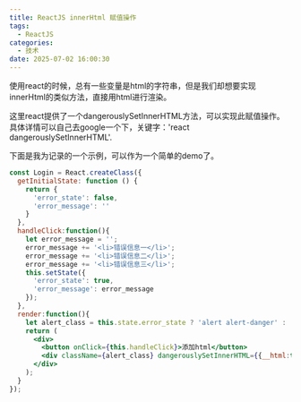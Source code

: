 ```yaml
---
title: ReactJS innerHtml 赋值操作
tags:
  - ReactJS
categories:
  - 技术
date: 2025-07-02 16:00:30
---
```


使用react的时候，总有一些变量是html的字符串，但是我们却想要实现innerHtml的类似方法，直接用html进行渲染。

这里react提供了一个dangerouslySetInnerHTML方法，可以实现此赋值操作。具体详情可以自己去google一个下，关键字：'react dangerouslySetInnerHTML'.

下面是我为记录的一个示例，可以作为一个简单的demo了。

```jsx
const Login = React.createClass({
  getInitialState: function () {
    return {
      'error_state': false,
      'error_message': ''
    }
  },
  handleClick:function(){
    let error_message = '';
    error_message += '<li>错误信息一</li>';
    error_message += '<li>错误信息二</li>';
    error_message += '<li>错误信息三</li>';
    this.setState({
      'error_state': true,
      'error_message': error_message
    });
  },
  render:function(){
    let alert_class = this.state.error_state ? 'alert alert-danger' : 'aler hidden';
    return (
      <div>
        <button onClick={this.handleClick}>添加html</button>
        <div className={alert_class} dangerouslySetInnerHTML={{__html:this.state.error_message}} ></div>
      </div>
    );
  }
});
```


